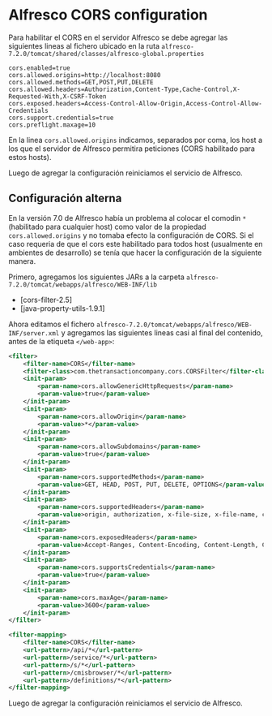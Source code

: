 # Alfresco CORS configuration

Para habilitar el CORS en el servidor Alfresco se debe agregar las siguientes lineas al fichero ubicado en la ruta `alfresco-7.2.0/tomcat/shared/classes/alfresco-global.properties`

```properties
cors.enabled=true
cors.allowed.origins=http://localhost:8080
cors.allowed.methods=GET,POST,PUT,DELETE
cors.allowed.headers=Authorization,Content-Type,Cache-Control,X-Requested-With,X-CSRF-Token
cors.exposed.headers=Access-Control-Allow-Origin,Access-Control-Allow-Credentials
cors.support.credentials=true
cors.preflight.maxage=10
```
En la linea `cors.allowed.origins` indicamos, separados por coma, los host a los que el servidor de Alfresco permitira peticiones (CORS habilitado para estos hosts).

Luego de agregar la configuración reiniciamos el servicio de Alfresco.

## Configuración alterna

En la versión 7.0 de Alfresco había un problema al colocar el comodin `*` (habilitado para cualquier host) como valor de la propiedad `cors.allowed.origins` y no tomaba efecto la configuración de CORS. Si el caso requeria de que el cors este habilitado para todos host (usualmente en ambientes de desarrollo) se tenía que hacer la configuración de la siguiente manera.

Primero, agregamos los siguientes JARs a la carpeta `alfresco-7.2.0/tomcat/webapps/alfresco/WEB-INF/lib`

- [cors-filter-2.5]
- [java-property-utils-1.9.1]

Ahora editamos el fichero `alfresco-7.2.0/tomcat/webapps/alfresco/WEB-INF/server.xml` y agregamos las siguientes lineas casi al final del contenido, antes de la etiqueta `</web-app>`:

```xml
<filter>
	<filter-name>CORS</filter-name>
	<filter-class>com.thetransactioncompany.cors.CORSFilter</filter-class>
	<init-param>
		<param-name>cors.allowGenericHttpRequests</param-name>
		<param-value>true</param-value>
	</init-param>
	<init-param>
		<param-name>cors.allowOrigin</param-name>
		<param-value>*</param-value>
	</init-param>
	<init-param>
		<param-name>cors.allowSubdomains</param-name>
		<param-value>true</param-value>
	</init-param>
	<init-param>
		<param-name>cors.supportedMethods</param-name>
		<param-value>GET, HEAD, POST, PUT, DELETE, OPTIONS</param-value>
	</init-param>
	<init-param>
		<param-name>cors.supportedHeaders</param-name>
		<param-value>origin, authorization, x-file-size, x-file-name, content-type, accept, x-file-type, range</param-value>
	</init-param>
	<init-param>
		<param-name>cors.exposedHeaders</param-name>
		<param-value>Accept-Ranges, Content-Encoding, Content-Length, Content-Range</param-value>
	</init-param>
	<init-param>
		<param-name>cors.supportsCredentials</param-name>
		<param-value>true</param-value>
	</init-param>
	<init-param>
		<param-name>cors.maxAge</param-name>
		<param-value>3600</param-value>
	</init-param>
</filter>

<filter-mapping>
	<filter-name>CORS</filter-name>
	<url-pattern>/api/*</url-pattern>
	<url-pattern>/service/*</url-pattern>
	<url-pattern>/s/*</url-pattern>
	<url-pattern>/cmisbrowser/*</url-pattern>
	<url-pattern>/definitions/*</url-pattern>
</filter-mapping>
```

Luego de agregar la configuración reiniciamos el servicio de Alfresco.
